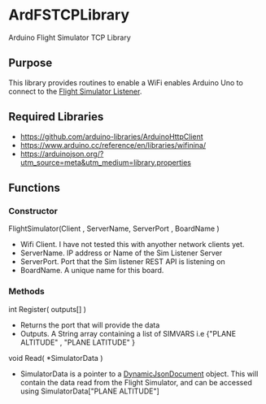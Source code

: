 # ArdFSTCPLibrary
Arduino Flight Simulator TCP Library

## Purpose
This library provides routines to enable a WiFi enables Arduino Uno to connect to the [Flight Simulator Listener](https://github.com/sfawcett123/FlightSimulator).

## Required Libraries
- https://github.com/arduino-libraries/ArduinoHttpClient
- https://www.arduino.cc/reference/en/libraries/wifinina/
- https://arduinojson.org/?utm_source=meta&utm_medium=library.properties

## Functions

### Constructor

FlightSimulator(Client , ServerName, ServerPort , BoardName )

  - Wifi Client. I have not tested this with anyother network clients yet.
  - ServerName. IP address or Name of the Sim Listener Server
  - ServerPort. Port that the Sim listener REST API is listening on
  - BoardName. A unique name for this board.
  
### Methods

int Register( outputs[] )

  - Returns the port that will provide the data
  - Outputs. A String array containing a list of SIMVARS i.e {"PLANE ALTITUDE" , "PLANE LATITUDE" }

void Read( *SimulatorData )

  - SimulatorData is a pointer to a [DynamicJsonDocument](https://arduinojson.org/?utm_source=meta&utm_medium=library.properties) object. This will contain the data read from the Flight Simulator, and can be accessed using SimulatorData["PLANE ALTITUDE"] 
